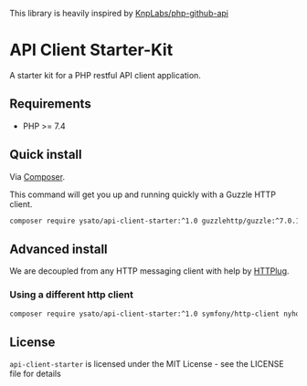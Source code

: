 This library is heavily inspired by [KnpLabs/php-github-api](https://github.com/KnpLabs/php-github-api)

# API Client Starter-Kit

A starter kit for a PHP restful API client application.

## Requirements

* PHP >= 7.4

## Quick install

Via [Composer](https://getcomposer.org).

This command will get you up and running quickly with a Guzzle HTTP client.

```bash
composer require ysato/api-client-starter:^1.0 guzzlehttp/guzzle:^7.0.1 http-interop/http-factory-guzzle:^1.0
```

## Advanced install

We are decoupled from any HTTP messaging client with help by [HTTPlug](https://httplug.io). 

### Using a different http client

```bash
composer require ysato/api-client-starter:^1.0 symfony/http-client nyholm/psr7
```

## License

`api-client-starter` is licensed under the MIT License - see the LICENSE file for details
